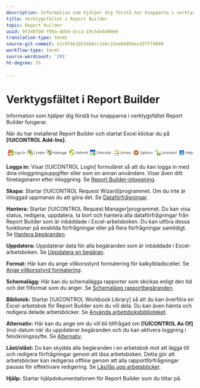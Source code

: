 ```yaml
---
description: Information som hjälper dig förstå hur knapparna i verktygsfältet Report Builder fungerar.
title: Verktygsfältet i Report Builder
topic: Report builder
uuid: 9f340fb0-f99a-4dd4-bcca-19c54e5499e6
translation-type: tm+mt
source-git-commit: e1c9f4e1b534b8cc1ebc22ee8e856ec437f74840
workflow-type: tm+mt
source-wordcount: '291'
ht-degree: 2%

---
```



# Verktygsfältet i Report Builder

Information som hjälper dig förstå hur knapparna i verktygsfältet Report Builder fungerar.

När du har installerat Report Builder och startat Excel klickar du på **[!UICONTROL Add-Ins]**.

![](assets/report_builder_toolbar.png)

**Logga in:** Visar  [!UICONTROL Login] formuläret så att du kan logga in med dina inloggningsuppgifter eller som en annan användare. Visar även ditt företagsnamn efter inloggning. Se [Report Builder-inloggning](/help/analyze/report-builder/setup/login.md).

**Skapa:** Startar  [!UICONTROL Request Wizard]programmet. Om du inte är inloggad uppmanas du att göra det. Se [Dataförfrågningar](/help/analyze/report-builder/data-requests/data-requests.md).

**Hantera:** Startar  [!UICONTROL Request Manager]programmet. Du kan visa status, redigera, uppdatera, ta bort och hantera alla dataförfrågningar från Report Builder som är inbäddade i Excel-arbetsboken. Du kan utföra dessa funktioner på enskilda förfrågningar eller på flera förfrågningar samtidigt. Se [Hantera begäranden](/help/analyze/report-builder/manage-requests/r-arb-manage-requests.md).

**Uppdatera:** Uppdaterar data för alla begäranden som är inbäddade i Excel-arbetsboken. Se [Uppdatera en begäran](/help/analyze/report-builder/manage-requests/t-refresh-a-request.md).

**Format:** Här kan du ange villkorsstyrd formatering för kalkylbladsceller. Se [Ange villkorsstyrd formatering](/help/analyze/report-builder/manage-requests/specify-conditional-formatting.md).

**Schemalägg:** Här kan du schemalägga rapporter som skickas enligt den tid och det filformat som du anger. Se [Schemalägg rapportbegäranden](/help/analyze/report-builder/schedule-report-requests.md).

**Bibliotek:** Startar  [!UICONTROL Workbook Library] så att du kan överföra en Excel-arbetsbok för Report Builder som du vill dela. Du kan även hämta och redigera delade arbetsböcker. Se [Använda arbetsboksbiblioteket](/help/analyze/report-builder/workbook-library/t-upload-a-workbook.md).

**Alternativ:** Här kan du ange om du vill bli tillfrågad om  **[!UICONTROL As Of]** (nu)-datum när du uppdaterar begäranden och du kan aktivera loggning i felsökningssyfte. Se [Alternativ](/help/analyze/report-builder/options.md).

**Låst/olåst:** Du kan skydda alla begäranden i en arbetsbok mot att lägga till och redigera förfrågningar genom att låsa arbetsboken. Detta gör att arbetsböcker kan redigeras offline genom att alla rapportförfrågningar pausas för effektivare redigering. Se [Lås/lås upp arbetsböcker](/help/analyze/report-builder/workbook-library/protect-wb.md).

**Hjälp:** Startar hjälpdokumentationen för Report Builder som du tittar på.
